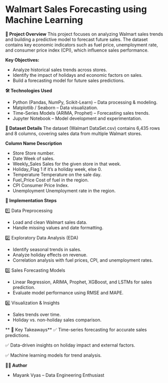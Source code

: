 # Walmart Sales Forecasting using Machine Learning

**📌 Project Overview**
This project focuses on analyzing Walmart sales trends and building a predictive model to forecast future sales. The dataset contains key economic indicators such as fuel price, unemployment rate, and consumer price index (CPI), which influence sales performance.

**Key Objectives:**
* Analyze historical sales trends across stores.
* Identify the impact of holidays and economic factors on sales.
* Build a forecasting model for future sales predictions.

**🛠 Technologies Used**
* Python (Pandas, NumPy, Scikit-Learn) – Data processing & modeling.
* Matplotlib / Seaborn – Data visualization.
* Time-Series Models (ARIMA, Prophet) – Forecasting sales trends.
* Jupyter Notebook – Model development and experimentation.

**📂 Dataset Details**
The dataset (Walmart DataSet.csv) contains 6,435 rows and 8 columns, covering sales data from multiple Walmart stores.

**Column Name	Description**
* Store	Store number.
* Date	Week of sales.
* Weekly_Sales	Sales for the given store in that week.
* Holiday_Flag	1 if it’s a holiday week, else 0.
* Temperature	Temperature on the sale day.
* Fuel_Price	Cost of fuel in the region.
* CPI	Consumer Price Index.
* Unemployment	Unemployment rate in the region.

**🚀 Implementation Steps**

1️⃣ Data Preprocessing

* Load and clean Walmart sales data.
* Handle missing values and date formatting.
  
2️⃣ Exploratory Data Analysis (EDA)

* Identify seasonal trends in sales.
* Analyze holiday effects on revenue.
* Correlation analysis with fuel prices, CPI, and unemployment rates.

3️⃣ Sales Forecasting Models

* Linear Regression, ARIMA, Prophet, XGBoost, and LSTMs for sales prediction.
* Evaluate model performance using RMSE and MAPE.

4️⃣ Visualization & Insights

* Sales trends over time.
* Holiday vs. non-holiday sales comparison.

** 📜 Key Takeaways**
✅ Time-series forecasting for accurate sales predictions.

✅ Data-driven insights on holiday impact and external factors.

✅ Machine learning models for trend analysis.

**👨‍💻 Author**
* Mayank Vyas – Data Engineering Enthusiast
